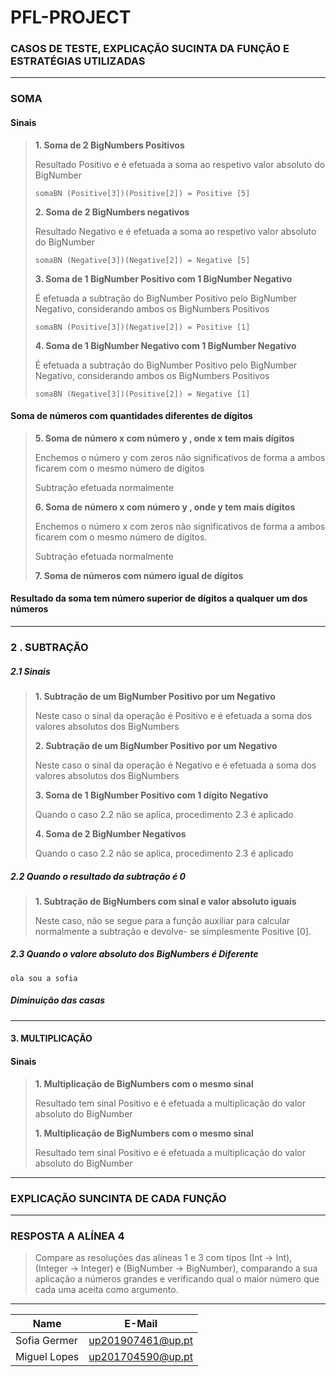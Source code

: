 # PFL-PROJECT

### CASOS DE TESTE, EXPLICAÇÃO SUCINTA DA FUNÇÃO E ESTRATÉGIAS UTILIZADAS
------------------------------------------------
### SOMA

#### Sinais
> **1. Soma de 2 BigNumbers Positivos** 
> 
>Resultado Positivo e é efetuada a soma ao respetivo valor absoluto do BigNumber 
>
> `somaBN (Positive[3])(Positive[2]) = Positive [5]`
>
> **2. Soma de 2 BigNumbers negativos** 
> 
>Resultado Negativo e é efetuada a soma ao respetivo valor absoluto do BigNumber 
>
>`somaBN (Negative[3])(Negative[2]) = Negative [5]`
>
>**3. Soma de 1 BigNumber Positivo com 1 BigNumber Negativo** 
>
> É efetuada a subtração do BigNumber Positivo pelo BigNumber Negativo, considerando ambos os BigNumbers Positivos
>
>`somaBN (Positive[3])(Negative[2]) = Positive [1]`
>
> **4. Soma de 1 BigNumber Negativo com 1 BigNumber Negativo**
>
> É efetuada a subtração do BigNumber Positivo pelo BigNumber Negativo, considerando ambos os BigNumbers Positivos
>
>`somaBN (Negative[3])(Positive[2]) = Negative [1]`

#### Soma de números com quantidades diferentes de dígitos
> **5. Soma de número x com número y , onde x tem mais dígitos** 
> 
> Enchemos o número y com zeros não significativos de forma a ambos ficarem com o mesmo número de dígitos
>    
> Subtração efetuada normalmente
> 
> **6. Soma de número x com número y , onde y tem mais dígitos**  
> 
> Enchemos o número x com zeros não significativos de forma a ambos ficarem com o mesmo número de dígitos.
> 
> Subtração efetuada normalmente
> 
> **7. Soma de números com número igual de dígitos**
> 

#### Resultado da soma tem número superior de dígitos a qualquer um dos números

------------------------------------------------
### 2 . SUBTRAÇÃO

##### 2.1 Sinais
> __1. Subtração de um BigNumber Positivo por um Negativo__  
> 
> Neste caso o sinal da operação é Positivo e é efetuada a soma dos valores absolutos dos BigNumbers
> 
> __2. Subtração de um BigNumber Positivo por um Negativo__  
> 
> Neste caso o sinal da operação é Negativo e é efetuada a soma dos valores absolutos dos BigNumbers
> 
> __3. Soma de 1 BigNumber Positivo com 1 dígito Negativo__ 
> 
> Quando o caso 2.2 não se aplica, procedimento 2.3 é aplicado 
> 
> __4. Soma de 2 BigNumber Negativos__ 
> 
> Quando o caso 2.2 não se aplica, procedimento 2.3 é aplicado 

##### 2.2 Quando o resultado da subtração é 0
> **1. Subtração de BigNumbers com sinal e valor absoluto iguais**  
> 
> Neste caso, não se segue para a função auxiliar para calcular normalmente a subtração e devolve- se simplesmente Positive [0].

##### 2.3 Quando o valore absoluto dos BigNumbers é Diferente

`ola sou a sofia`

##### Diminuição das casas 

------------------------------------------------
#### 3. MULTIPLICAÇÃO
#### Sinais
> __1. Multiplicação de BigNumbers com o mesmo sinal__
> 
> Resultado tem sinal Positivo e é efetuada a multiplicação do valor absoluto do BigNumber
> 
> __1. Multiplicação de BigNumbers com o mesmo sinal__
> 
> Resultado tem sinal Positivo e é efetuada a multiplicação do valor absoluto do BigNumber

------------------------------------------------

### EXPLICAÇÃO SUNCINTA DE CADA FUNÇÃO


------------------------------------------------
### RESPOSTA A ALÍNEA 4

> Compare as resoluções das alíneas 1 e 3 com tipos (Int -> Int), (Integer ->
Integer) e (BigNumber -> BigNumber), comparando a sua aplicação a números grandes
e verificando qual o maior número que cada uma aceita como argumento.

------------------------------------------------
| Name             | E-Mail              |
| ---------------- |-------------------- |
| Sofia Germer     | up201907461@up.pt   |
| Miguel Lopes     | up201704590@up.pt   |
